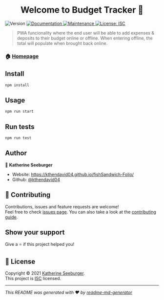 <h1 align="center">Welcome to Budget Tracker 👋</h1>
<p>
  <img alt="Version" src="https://img.shields.io/badge/version-1.0.0-blue.svg?cacheSeconds=2592000" />
  <a href="https://github.com/coding-boot-camp/unit18hw#readme" target="_blank">
    <img alt="Documentation" src="https://img.shields.io/badge/documentation-yes-brightgreen.svg" />
  </a>
  <a href="https://github.com/coding-boot-camp/unit18hw/graphs/commit-activity" target="_blank">
    <img alt="Maintenance" src="https://img.shields.io/badge/Maintained%3F-yes-green.svg" />
  </a>
  <a href="https://github.com/coding-boot-camp/unit18hw/blob/master/LICENSE" target="_blank">
    <img alt="License: ISC" src="https://img.shields.io/github/license/kthendavid04/Budget Tracker" />
  </a>
</p>

> PWA funcionality where the end user will be able to add expenses & deposits to their budget online or offline. When entering offline, the total will populate when brought back online. 

### 🏠 [Homepage](https://github.com/coding-boot-camp/unit18hw#readme)

## Install

```sh
npm install
```

## Usage

```sh
npm run start
```

## Run tests

```sh
npm run test
```

## Author

👤 **Katherine Seeburger**

* Website: https://kthendavid04.github.io/fishSandwich-Folio/
* Github: [@kthendavid04](https://github.com/kthendavid04)

## 🤝 Contributing

Contributions, issues and feature requests are welcome!<br />Feel free to check [issues page](https://github.com/coding-boot-camp/unit18hw/issues). You can also take a look at the [contributing guide](https://github.com/coding-boot-camp/unit18hw/blob/master/CONTRIBUTING.md).

## Show your support

Give a ⭐️ if this project helped you!

## 📝 License

Copyright © 2021 [Katherine Seeburger](https://github.com/kthendavid04).<br />
This project is [ISC](https://github.com/coding-boot-camp/unit18hw/blob/master/LICENSE) licensed.

***
_This README was generated with ❤️ by [readme-md-generator](https://github.com/kefranabg/readme-md-generator)_